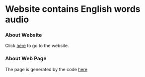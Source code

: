 # Website contains English words audio

### About Website
Click [here](https://chen172.github.io) to go to the website.

### About Web Page
The page is generated by the code [here](https://github.com/chen172/Merriam-Webster-api-example)
